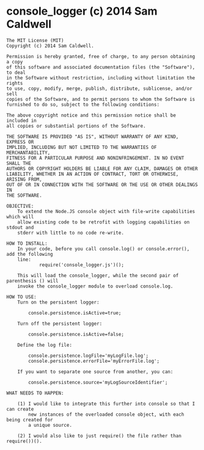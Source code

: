 console_logger (c) 2014 Sam Caldwell 
====================================

	
	The MIT License (MIT)
	Copyright (c) 2014 Sam Caldwell.
	
	Permission is hereby granted, free of charge, to any person obtaining a copy
	of this software and associated documentation files (the "Software"), to deal
	in the Software without restriction, including without limitation the rights
	to use, copy, modify, merge, publish, distribute, sublicense, and/or sell
	copies of the Software, and to permit persons to whom the Software is
	furnished to do so, subject to the following conditions:
	
	The above copyright notice and this permission notice shall be included in
	all copies or substantial portions of the Software.

	THE SOFTWARE IS PROVIDED "AS IS", WITHOUT WARRANTY OF ANY KIND, EXPRESS OR
	IMPLIED, INCLUDING BUT NOT LIMITED TO THE WARRANTIES OF MERCHANTABILITY,
	FITNESS FOR A PARTICULAR PURPOSE AND NONINFRINGEMENT. IN NO EVENT SHALL THE
	AUTHORS OR COPYRIGHT HOLDERS BE LIABLE FOR ANY CLAIM, DAMAGES OR OTHER
	LIABILITY, WHETHER IN AN ACTION OF CONTRACT, TORT OR OTHERWISE, ARISING FROM,
	OUT OF OR IN CONNECTION WITH THE SOFTWARE OR THE USE OR OTHER DEALINGS IN
	THE SOFTWARE.	

	OBJECTIVE: 
		To extend the Node.JS console object with file-write capabilities which will
		allow existing code to be retrofit with logging capabilities on stdout and
		stderr with little to no code re-write.
		
	HOW TO INSTALL:
		In your code, before you call console.log() or console.error(), add the following
		line:
				require('console_logger.js')();
		
		This will load the console_logger, while the second pair of parenthesis () will
		invoke the console_logger module to overload console.log.
		
	HOW TO USE:
		Turn on the persistent logger:
	
			console.persistence.isActive=true;

		Turn off the persistent logger:
		
			console.persistence.isActive=false;
			
		Define the log file:
		
			console.persistence.logFile='myLogFile.log';
			console.persistence.errorFile='myErrorFile.log';
			
		If you want to separate one source from another, you can:
		
			console.persistence.source='myLogSourceIdentifier';
	
	WHAT NEEDS TO HAPPEN:
	
		(1) I would like to integrate this further into console so that I can create
		    new instances of the overloaded console object, with each being created for
		    a unique source.
		    
		(2) I would also like to just require() the file rather than require())().
		
		